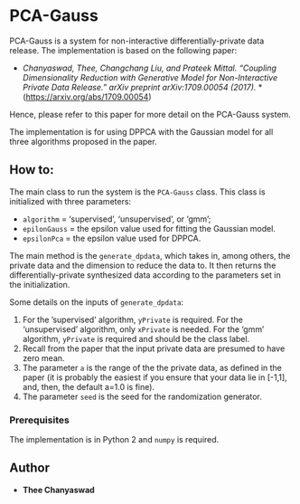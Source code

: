 # PCA-Gauss

PCA-Gauss is a system for non-interactive differentially-private data release. The implementation is based on the following paper:

* *Chanyaswad, Thee, Changchang Liu, and Prateek Mittal. “Coupling Dimensionality Reduction with Generative Model for Non-Interactive Private Data Release.” arXiv preprint arXiv:1709.00054 (2017).* * (https://arxiv.org/abs/1709.00054)

Hence, please refer to this paper for more detail on the PCA-Gauss system.

The implementation is for using DPPCA with the Gaussian model for all three algorithms proposed in the paper.

## How to:

The main class to run the system is the `PCA-Gauss` class. This class is initialized with three parameters:
- `algorithm` = ‘supervised’, ‘unsupervised’, or ‘gmm’;
- `epilonGauss` = the epsilon value used for fitting the Gaussian model.
- `epsilonPca` = the epsilon value used for DPPCA.

The main method is the `generate_dpdata`, which takes in, among others, the private data and the dimension to reduce the data to. It then returns the differentially-private synthesized data according to the parameters set in the initialization.

Some details on the inputs of `generate_dpdata`:
1) For the ’supervised’ algorithm, `yPrivate` is required. For the ‘unsupervised’ algorithm, only `xPrivate` is needed. For the ‘gmm’ algorithm, `yPrivate` is required and should be the class label.
2) Recall from the paper that the input private data are presumed to have zero mean.
3) The parameter `a` is the range of the the private data, as defined in the paper (it is probably the easiest if you ensure that your data lie in [-1,1], and, then, the default a=1.0 is fine).
4) The parameter `seed` is the seed for the randomization generator.


### Prerequisites

The implementation is in Python 2 and `numpy` is required.


## Author

* **Thee Chanyaswad**

